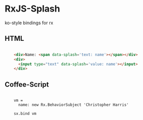 RxJS-Splash
===========

ko-style bindings for rx

HTML
----
```html

    <div>Name: <span data-splash='text: name'></span></div>
    <div>
      <input type="text" data-splash='value: name'></input>
    </div>
```

Coffee-Script
-------------
```coffee-script

    vm = 
      name: new Rx.BehaviorSubject 'Christopher Harris'

    sx.bind vm
```
